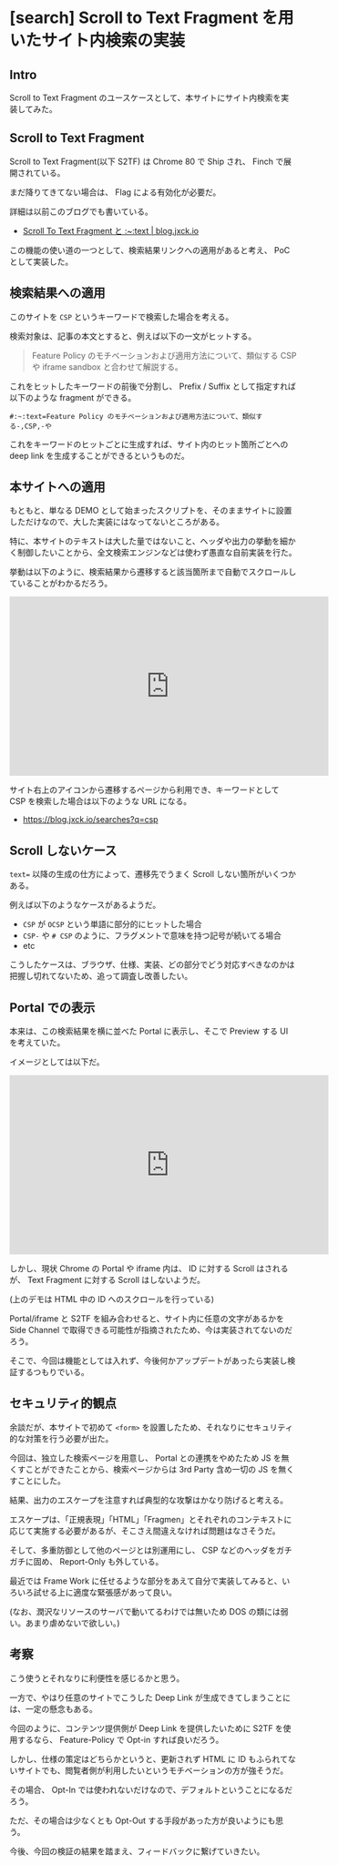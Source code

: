 # [search] Scroll to Text Fragment を用いたサイト内検索の実装


## Intro

Scroll to Text Fragment のユースケースとして、本サイトにサイト内検索を実装してみた。


## Scroll to Text Fragment

Scroll to Text Fragment(以下 S2TF) は Chrome 80 で Ship され、 Finch で展開されている。

まだ降りてきてない場合は、 Flag による有効化が必要だ。

詳細は以前このブログでも書いている。

- [Scroll To Text Fragment と :~:text \| blog.jxck.io](https://blog.jxck.io/entries/2019-10-16/scroll-to-text-fragment.html<F29>)

この機能の使い道の一つとして、検索結果リンクへの適用があると考え、 PoC として実装した。


## 検索結果への適用

このサイトを `CSP` というキーワードで検索した場合を考える。

検索対象は、記事の本文とすると、例えば以下の一文がヒットする。

> Feature Policy のモチベーションおよび適用方法について、類似する CSP や iframe sandbox と合わせて解説する。

これをヒットしたキーワードの前後で分割し、 Prefix / Suffix として指定すれば以下のような fragment ができる。


```
#:~:text=Feature Policy のモチベーションおよび適用方法について、類似する-,CSP,-や
```

これをキーワードのヒットごとに生成すれば、サイト内のヒット箇所ごとへの deep link を生成することができるというものだ。


## 本サイトへの適用

もともと、単なる DEMO として始まったスクリプトを、そのままサイトに設置しただけなので、大した実装にはなってないところがある。

特に、本サイトのテキストは大した量ではないこと、ヘッダや出力の挙動を細かく制御したいことから、全文検索エンジンなどは使わず愚直な自前実装を行た。

挙動は以下のように、検索結果から遷移すると該当箇所まで自動でスクロールしていることがわかるだろう。

<iframe width="560" height="315" src="https://www.youtube.com/embed/4YHJEmrUnl8" frameborder="0" allow="accelerometer; autoplay; encrypted-media; gyroscope; picture-in-picture" allowfullscreen></iframe>


サイト右上のアイコンから遷移するページから利用でき、キーワードとして CSP を検索した場合は以下のような URL になる。

- <https://blog.jxck.io/searches?q=csp>


## Scroll しないケース

`text=` 以降の生成の仕方によって、遷移先でうまく Scroll しない箇所がいくつかある。

例えば以下のようなケースがあるようだ。

- `CSP` が `OCSP` という単語に部分的にヒットした場合
- `CSP-` や `# CSP` のように、フラグメントで意味を持つ記号が続いてる場合
- etc

こうしたケースは、ブラウザ、仕様、実装、どの部分でどう対応すべきなのかは把握し切れてないため、追って調査し改善したい。


## Portal での表示

本来は、この検索結果を横に並べた Portal に表示し、そこで Preview する UI を考えていた。

イメージとしては以下だ。

<iframe width="560" height="315" src="https://www.youtube.com/embed/oCH9wcrb0sU" frameborder="0" allow="accelerometer; autoplay; encrypted-media; gyroscope; picture-in-picture" allowfullscreen></iframe>

しかし、現状 Chrome の Portal や iframe 内は、 ID に対する Scroll はされるが、 Text Fragment に対する Scroll はしないようだ。

(上のデモは HTML 中の ID へのスクロールを行っている)

Portal/iframe と S2TF を組み合わせると、サイト内に任意の文字があるかを Side Channel で取得できる可能性が指摘されたため、今は実装されてないのだろう。

そこで、今回は機能としては入れず、今後何かアップデートがあったら実装し検証するつもりでいる。


## セキュリティ的観点

余談だが、本サイトで初めて `<form>` を設置したため、それなりにセキュリティ的な対策を行う必要が出た。

今回は、独立した検索ページを用意し、 Portal との連携をやめたため JS を無くすことができたことから、検索ページからは 3rd Party 含め一切の JS を無くすことにした。

結果、出力のエスケープを注意すれば典型的な攻撃はかなり防げると考える。

エスケープは、「正規表現」「HTML」「Fragmen」とそれぞれのコンテキストに応じて実施する必要があるが、そこさえ間違えなければ問題はなさそうだ。

そして、多重防御として他のページとは別運用にし、 CSP などのヘッダをガチガチに固め、 Report-Only も外している。

最近では Frame Work に任せるような部分をあえて自分で実装してみると、いろいろ試せる上に適度な緊張感があって良い。

(なお、潤沢なリソースのサーバで動いてるわけでは無いため DOS の類には弱い。あまり虐めないで欲しい。)


## 考察

こう使うとそれなりに利便性を感じるかと思う。

一方で、やはり任意のサイトでこうした Deep Link が生成できてしまうことには、一定の懸念もある。

今回のように、コンテンツ提供側が Deep Link を提供したいために S2TF を使用するなら、 Feature-Policy で Opt-in すれば良いだろう。

しかし、仕様の策定はどちらかというと、更新されず HTML に ID もふられてないサイトでも、閲覧者側が利用したいというモチベーションの方が強そうだ。

その場合、 Opt-In では使われないだけなので、デフォルトということになるだろう。

ただ、その場合は少なくとも Opt-Out する手段があった方が良いようにも思う。

今後、今回の検証の結果を踏まえ、フィードバックに繋げていきたい。
